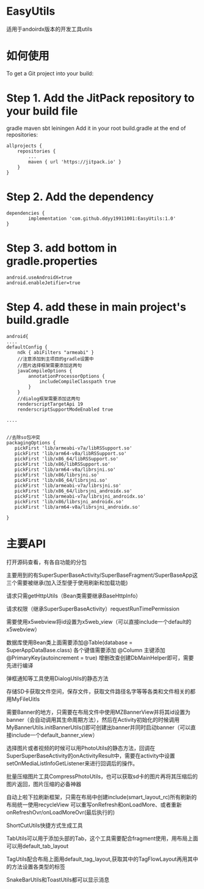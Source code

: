 # EasyUtils

适用于andoirdx版本的开发工具utils

# 如何使用

To get a Git project into your build:

# Step 1. Add the JitPack repository to your build file

gradle
maven
sbt
leiningen
Add it in your root build.gradle at the end of repositories:

	allprojects {
		repositories {
			...
			maven { url 'https://jitpack.io' }
		}
	}
# Step 2. Add the dependency

	dependencies {
	        implementation 'com.github.ddyy19911001:EasyUtils:1.0'
	}
# Step 3. add bottom in gradle.properties

	android.useAndroidX=true
	android.enableJetifier=true

# Step 4. add these in main project's build.gradle

	android{
	....
	defaultConfig {
        ndk { abiFilters "armeabi" }
        //注意添加到主项目的gradle设置中
        //图片选择框架需要添加这两句
        javaCompileOptions {
            annotationProcessorOptions {
                includeCompileClasspath true
            }
        }
        //dialog框架需要添加这两句
        renderscriptTargetApi 19
        renderscriptSupportModeEnabled true
	
	....
	
	
	//去除so包冲突
	packagingOptions {
  	   pickFirst 'lib/armeabi-v7a/libRSSupport.so'
   	   pickFirst 'lib/arm64-v8a/libRSSupport.so'
  	   pickFirst 'lib/x86_64/libRSSupport.so'
 	   pickFirst 'lib/x86/libRSSupport.so'
 	   pickFirst 'lib/arm64-v8a/librsjni.so'
  	   pickFirst 'lib/x86/librsjni.so'
  	   pickFirst 'lib/x86_64/librsjni.so'
 	   pickFirst 'lib/armeabi-v7a/librsjni.so'
 	   pickFirst 'lib/x86_64/librsjni_androidx.so'
 	   pickFirst 'lib/armeabi-v7a/librsjni_androidx.so'
 	   pickFirst 'lib/x86/librsjni_androidx.so'
 	   pickFirst 'lib/arm64-v8a/librsjni_androidx.so'
	
	}	

# 主要API

打开源码查看，有各自功能的分包

主要用到的有SuperSuperBaseActivity/SuperBaseFragment/SuperBaseApp这三个需要被继承(加入泛型便于使用刷新和加载功能)

请求只需getHttpUtils（Bean类需要继承BaseHttpInfo）

请求权限（继承SuperSuperBaseActivity）requestRunTimePermission

需要使用x5webview将id设置为x5web_view（可以直接include一个default的x5webview）

数据库使用Bean类上面需要添加@Table(database = SuperAppDataBase.class)
各个键值需要添加 @Column 主键添加 @PrimaryKey(autoincrement = true) 
增删改查创建DbMainHelper<T>即可，需要先进行编译
	
弹框通知等工具使用DialogUtils的静态方法

存储SD卡获取文件空间，保存文件，获取文件路径名字等等各类和文件相关的都用MyFileUitls

需要Banner的地方，只需要在布局文件中使用MZBannerView并将其id设置为banner（会自动调用其生命周期方法），然后在Activity初始化的时候调用MyBannerUtils.initBannerUtils()即可创建出banner并同时启动banner（可以直接include一个default_banner_view）

选择图片或者视频的时候可以用PhotoUtils的静态方法，回调在SuperSuperBaseActivity的onActivityResult中，需要在activity中设置
setOnMediaListInfoGetListener来进行回调后的操作。

批量压缩图片工具CompressPhotoUtils，也可以获取sd卡的图片再将其压缩后的图片返回，图片压缩的必备神器

自动上啦下拉刷新框架，只需在布局中创建include(smart_layout_rc)所有刷新的布局统一使用recycleView
可以重写onRefresh和onLoadMore、或者重新onRefreshOvr/onLoadMoreOvr(最后执行的)

ShortCutUtils快捷方式生成工具

TabUtils可以用于添加头部的Tab，这个工具需要配合fragment使用，用布局上面可以用default_tab_layout

TagUtils配合布局上面用default_tag_layout,获取其中的TagFlowLayout再用其中的方法设置各类型的标签

SnakeBarUtils和ToastUtils都可以显示消息




